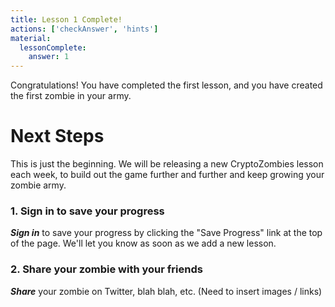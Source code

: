 ```yaml
---
title: Lesson 1 Complete!
actions: ['checkAnswer', 'hints']
material:
  lessonComplete:
    answer: 1
---
```


Congratulations! You have completed the first lesson, and you have created the first zombie in your army.

# Next Steps

This is just the beginning. We will be releasing a new CryptoZombies lesson each week, to build out the game further and further and keep growing your zombie army.

### 1. Sign in to save your progress

**_Sign in_** to save your progress by clicking the "Save Progress" link at the top of the page. We'll let you know as soon as we add a new lesson.

### 2. Share your zombie with your friends

**_Share_** your zombie on Twitter, blah blah, etc. (Need to insert images / links)
